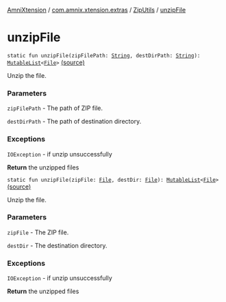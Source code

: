 [AmniXtension](../../index.md) / [com.amnix.xtension.extras](../index.md) / [ZipUtils](index.md) / [unzipFile](./unzip-file.md)

# unzipFile

`static fun unzipFile(zipFilePath: `[`String`](https://kotlinlang.org/api/latest/jvm/stdlib/kotlin/-string/index.html)`, destDirPath: `[`String`](https://kotlinlang.org/api/latest/jvm/stdlib/kotlin/-string/index.html)`): `[`MutableList`](https://kotlinlang.org/api/latest/jvm/stdlib/kotlin.collections/-mutable-list/index.html)`<`[`File`](http://docs.oracle.com/javase/6/docs/api/java/io/File.html)`>` [(source)](https://github.com/AmniX/AmniXTension/tree/master/AmniXtension/src/main/java/com/amnix/xtension/extras/ZipUtils.java#L224)

Unzip the file.

### Parameters

`zipFilePath` - The path of ZIP file.

`destDirPath` - The path of destination directory.

### Exceptions

`IOException` - if unzip unsuccessfully

**Return**
the unzipped files

`static fun unzipFile(zipFile: `[`File`](http://docs.oracle.com/javase/6/docs/api/java/io/File.html)`, destDir: `[`File`](http://docs.oracle.com/javase/6/docs/api/java/io/File.html)`): `[`MutableList`](https://kotlinlang.org/api/latest/jvm/stdlib/kotlin.collections/-mutable-list/index.html)`<`[`File`](http://docs.oracle.com/javase/6/docs/api/java/io/File.html)`>` [(source)](https://github.com/AmniX/AmniXTension/tree/master/AmniXtension/src/main/java/com/amnix/xtension/extras/ZipUtils.java#L238)

Unzip the file.

### Parameters

`zipFile` - The ZIP file.

`destDir` - The destination directory.

### Exceptions

`IOException` - if unzip unsuccessfully

**Return**
the unzipped files

